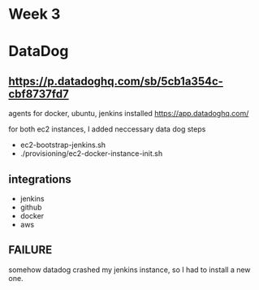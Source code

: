 # Week 3


# DataDog
## https://p.datadoghq.com/sb/5cb1a354c-cbf8737fd7

agents for docker, ubuntu, jenkins installed
https://app.datadoghq.com/

for both ec2 instances, I added neccessary data dog steps
- ec2-bootstrap-jenkins.sh
- ./provisioning/ec2-docker-instance-init.sh

## integrations
- jenkins
- github
- docker
- aws

## FAILURE
somehow datadog crashed my jenkins instance, so I had to install a new one.
